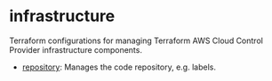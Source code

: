 # infrastructure

Terraform configurations for managing Terraform AWS Cloud Control Provider infrastructure components.

- [repository](./repository): Manages the code repository, e.g. labels.
